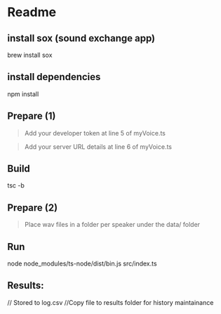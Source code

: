 # Readme

## install sox (sound exchange app)
brew install sox

## install dependencies
npm install

## Prepare (1)
> Add your developer token at line 5 of myVoice.ts

> Add your server URL details at line 6 of myVoice.ts

## Build
tsc -b

## Prepare (2)
> Place wav files in a folder per speaker under the data/ folder

## Run
node node_modules/ts-node/dist/bin.js src/index.ts

## Results: 
// Stored to log.csv
//Copy file to results folder for history maintainance
